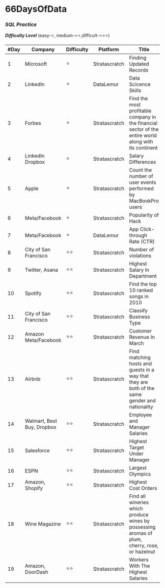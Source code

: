 # 66DaysOfData

### *SQL Practice*

***Difficulty Level***  (easy-⭐, medium-⭐⭐,difficult-⭐⭐⭐)

| #Day | Company | Difficulty | Platform | Title | Solution |
| ---- | ------- | ---------- | -------- | ----- | -------- |
| 1 | Microsoft | ⭐ | Stratascratch | Finding Updated Records | [📄 Solution](https://github.com/madhuri-15/66DaysOfData/tree/main/%2301) |
| 2 | LinkedIn | ⭐ | DataLemur | Data Scicence Skills | [📄 Solution](https://github.com/madhuri-15/66DaysOfData/tree/main/%2302) |
| 3 | Forbes | ⭐ | Stratascratch | Find the most profitable company in the financial sector of the entire world along with its continent |[📄 Solution](https://github.com/madhuri-15/66DaysOfData/tree/main/%2303)|
| 4 | LinkedIn Dropbox | ⭐ | Stratascratch | Salary Differences |[📄 Solution](https://github.com/madhuri-15/66DaysOfData/tree/main/%2304)|
| 5 | Apple | ⭐ | Stratascratch | Count the number of user events performed by MacBookPro users |[📄 Solution](https://github.com/madhuri-15/66DaysOfData/tree/main/%2305)|
| 6 | Meta/Facebook | ⭐ | Stratascratch | Popularity of Hack |[📄 Solution](https://github.com/madhuri-15/66DaysOfData/tree/main/%2306)|
| 7 | Meta/Facebook | ⭐ | DataLemur | App Click-through Rate (CTR) |[📄 Solution](https://github.com/madhuri-15/66DaysOfData/tree/main/%2307)|
| 8 | City of San Francisco | ⭐⭐ | Stratascratch | Number of violations |[📄 Solution](https://github.com/madhuri-15/66DaysOfData/tree/main/%2308)|
| 9 | Twitter, Asana | ⭐⭐ | Stratascratch | Highest Salary In Department |[📄 Solution](https://github.com/madhuri-15/66DaysOfData/tree/main/%2309)|
| 10 | Spotify | ⭐⭐ | Stratascratch | Find the top 10 ranked songs in 2010 |[📄 Solution](https://github.com/madhuri-15/66DaysOfData/tree/main/%2310)|
| 11 | City of San Francisco | ⭐⭐ | Stratascratch | Classify Business Type |[📄 Solution](https://github.com/madhuri-15/66DaysOfData/tree/main/%2311)|
| 12 | Amazon Meta/Facebook | ⭐⭐ | Stratascratch | Customer Revenue In March |[📄 Solution](https://github.com/madhuri-15/66DaysOfData/tree/main/%2312)|
| 13 | Airbnb | ⭐⭐ | Stratascratch | Find matching hosts and guests in a way that they are both of the same gender and nationality |[📄 Solution](https://github.com/madhuri-15/66DaysOfData/tree/main/%2313)|
| 14 | Walmart, Best Buy, Dropbox | ⭐⭐ | Stratascratch | Employee and Manager Salaries |[📄 Solution](https://github.com/madhuri-15/66DaysOfData/tree/main/%2314)|
| 15 | Salesforce | ⭐⭐ | Stratascratch | Highest Target Under Manager |[📄 Solution](https://github.com/madhuri-15/66DaysOfData/tree/main/%2315)|
| 16 | ESPN | ⭐⭐ | Stratascratch | Largest Olympics |[📄 Solution](https://github.com/madhuri-15/66DaysOfData/tree/main/%2316)|
| 17 | Amazon, Shopify | ⭐⭐ | Stratascratch | Highest Cost Orders |[📄 Solution](https://github.com/madhuri-15/66DaysOfData/tree/main/%2317)|
| 18 | Wine Magazine | ⭐⭐ | Stratascratch | Find all wineries which produce wines by possessing aromas of plum, cherry, rose, or hazelnut |[📄 Solution](https://github.com/madhuri-15/66DaysOfData/tree/main/%2318)|
| 19 | Amazon, DoorDash | ⭐⭐ | Stratascratch | Workers With The Highest Salaries |[📄 Solution](https://github.com/madhuri-15/66DaysOfData/tree/main/%2319)|









